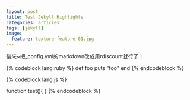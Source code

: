 ```yaml
---
layout: post
title: Test Jekyll Highlights	
categories: articles
tags: [jekyll]
image:
  feature: texture-feature-01.jpg
---
```

後來~把_config.yml的markdown改成用rdiscount就行了！

{% codeblock lang:ruby %}
def foo
	puts "foo"
end
{% endcodeblock %}

{% codeblock lang:js %}

function test(){
}
{% endcodeblock %}